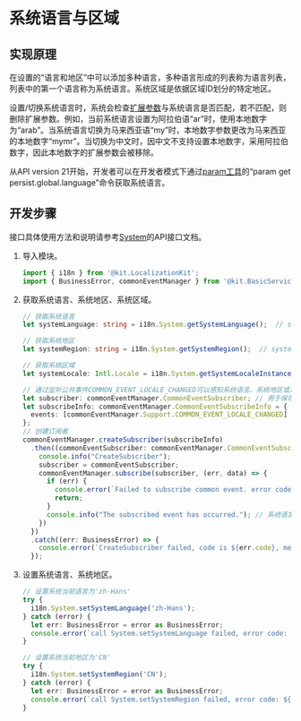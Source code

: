 # 系统语言与区域

<!--Kit: Localization Kit-->
<!--Subsystem: Global-->
<!--Owner: @yliupy-->
<!--Designer: @sunyaozu-->
<!--Tester: @lpw_work-->
<!--Adviser: @Brilliantry_Rui-->

## 实现原理

在设置的“语言和地区”中可以添加多种语言，多种语言形成的列表称为语言列表，列表中的第一个语言称为系统语言。系统区域是依据区域ID划分的特定地区。

设置/切换系统语言时，系统会检查[扩展参数](i18n-locale-culture.md)与系统语言是否匹配，若不匹配，则删除扩展参数。例如，当前系统语言设置为阿拉伯语“ar”时，使用本地数字为“arab”。当系统语言切换为马来西亚语“my”时，本地数字参数更改为马来西亚的本地数字“mymr”。当切换为中文时，因中文不支持设置本地数字，采用阿拉伯数字，因此本地数字的扩展参数会被移除。

从API version 21开始，开发者可以在开发者模式下通过[param工具](../tools/param-tool.md#获取系统参数的值)的“param get persist.global.language”命令获取系统语言。

## 开发步骤

接口具体使用方法和说明请参考[System](../reference/apis-localization-kit/js-apis-i18n.md#system9)的API接口文档。

1. 导入模块。
   ```ts
   import { i18n } from '@kit.LocalizationKit';
   import { BusinessError, commonEventManager } from '@kit.BasicServicesKit';
   ```

2. 获取系统语言、系统地区、系统区域。
   ```ts
   // 获取系统语言
   let systemLanguage: string = i18n.System.getSystemLanguage();  // systemLanguage为当前系统语言

   // 获取系统地区
   let systemRegion: string = i18n.System.getSystemRegion();  // systemRegion为当前系统地区

   // 获取系统区域
   let systemLocale: Intl.Locale = i18n.System.getSystemLocaleInstance();  // systemLocale为当前系统区域

   // 通过监听公共事件COMMON_EVENT_LOCALE_CHANGED可以感知系统语言、系统地区或系统区域变化
   let subscriber: commonEventManager.CommonEventSubscriber; // 用于保存创建成功的订阅者对象，后续使用其完成订阅及退订的动作
   let subscribeInfo: commonEventManager.CommonEventSubscribeInfo = {
     events: [commonEventManager.Support.COMMON_EVENT_LOCALE_CHANGED]
   };
   // 创建订阅者
   commonEventManager.createSubscriber(subscribeInfo)
     .then((commonEventSubscriber: commonEventManager.CommonEventSubscriber) => {
       console.info("CreateSubscriber");
       subscriber = commonEventSubscriber;
       commonEventManager.subscribe(subscriber, (err, data) => {
         if (err) {
           console.error(`Failed to subscribe common event. error code: ${err.code}, message: ${err.message}.`);
           return;
         }
         console.info("The subscribed event has occurred."); // 系统语言、系统地区或系统区域变化时执行
       })
     })
     .catch((err: BusinessError) => {
       console.error(`CreateSubscriber failed, code is ${err.code}, message is ${err.message}`);
     });
   ```

<!--Del-->
3. 设置系统语言、系统地区。
   ```ts
   // 设置系统当前语言为'zh-Hans'
   try {
     i18n.System.setSystemLanguage('zh-Hans');
   } catch (error) {
     let err: BusinessError = error as BusinessError;
     console.error(`call System.setSystemLanguage failed, error code: ${err.code}, message: ${err.message}.`);
   }

   // 设置系统当前地区为'CN'
   try {
     i18n.System.setSystemRegion('CN');
   } catch (error) {
     let err: BusinessError = error as BusinessError;
     console.error(`call System.setSystemRegion failed, error code: ${err.code}, message: ${err.message}.`);
   }
   ```
<!--DelEnd-->